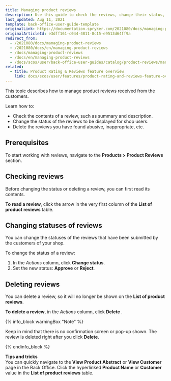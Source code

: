 ```yaml
---
title: Managing product reviews
description: Use this guide to check the reviews, change their status, and delete inappropriate ones in the Back Office.
last_updated: Aug 11, 2021
template: back-office-user-guide-template
originalLink: https://documentation.spryker.com/2021080/docs/managing-product-reviews
originalArticleId: e3dff161-c044-4811-8c15-e9513d64ff9a
redirect_from:
  - /2021080/docs/managing-product-reviews
  - /2021080/docs/en/managing-product-reviews
  - /docs/managing-product-reviews
  - /docs/en/managing-product-reviews
  - /docs/scos/user/back-office-user-guides/catalog/product-reviews/managing-product-reviews.html
related:
  - title: Product Rating & Reviews feature overview
    link: docs/scos/user/features/product-rating-and-reviews-feature-overview.html
---
```


This topic describes how to manage product reviews received from the customers.

Learn how to:

* Check the contents of a review, such as summary and description.
* Change the status of the reviews to be displayed for shop users.
* Delete the reviews you have found abusive, inappropriate, etc.

## Prerequisites

To start working with reviews, navigate to the **Products&nbsp;<span aria-label="and then">></span> Product Reviews** section.

## Checking reviews

Before changing the status or deleting a review, you can first read its contents.

**To read a review**, click the arrow in the very first column of the **List of product reviews** table.

## Changing statuses of reviews

You can change the statuses of the reviews that have been submitted by the customers of your shop.

To change the status of a review:
1. In the *Actions* column, click **Change status**.
2. Set the new status: **Approve** or **Reject**.

## Deleting reviews

You can delete a review, so it will no longer be shown on the **List of product reviews**.

**To delete a review**, in the *Actions* column, click **Delete** .

{% info_block warningBox "Note" %}

Keep in mind that there is no confirmation screen or pop-up shown. The review is deleted right after you click **Delete**.

{% endinfo_block %}

**Tips and tricks**
<br>You can quickly navigate to the **View Product Abstract** or **View Customer** page in the Back Office. Click the hyperlinked **Product Name** or **Customer** value in the **List of product reviews** table.

